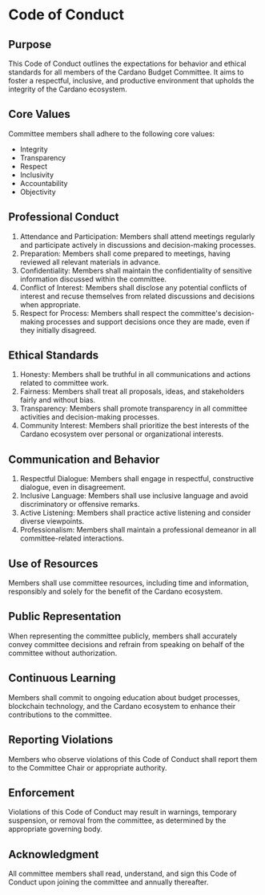 # Code of Conduct

## Purpose

This Code of Conduct outlines the expectations for behavior and ethical standards for all members of the Cardano Budget Committee. It aims to foster a respectful, inclusive, and productive environment that upholds the integrity of the Cardano ecosystem.

## Core Values

Committee members shall adhere to the following core values:

* Integrity
* Transparency
* Respect
* Inclusivity
* Accountability
* Objectivity

## Professional Conduct

1. Attendance and Participation: Members shall attend meetings regularly and participate actively in discussions and decision-making processes.
2. Preparation: Members shall come prepared to meetings, having reviewed all relevant materials in advance.
3. Confidentiality: Members shall maintain the confidentiality of sensitive information discussed within the committee.
4. Conflict of Interest: Members shall disclose any potential conflicts of interest and recuse themselves from related discussions and decisions when appropriate.
5. Respect for Process: Members shall respect the committee's decision-making processes and support decisions once they are made, even if they initially disagreed.

## Ethical Standards

1. Honesty: Members shall be truthful in all communications and actions related to committee work.
2. Fairness: Members shall treat all proposals, ideas, and stakeholders fairly and without bias.
3. Transparency: Members shall promote transparency in all committee activities and decision-making processes.
4. Community Interest: Members shall prioritize the best interests of the Cardano ecosystem over personal or organizational interests.

## Communication and Behavior

1. Respectful Dialogue: Members shall engage in respectful, constructive dialogue, even in disagreement.
2. Inclusive Language: Members shall use inclusive language and avoid discriminatory or offensive remarks.
3. Active Listening: Members shall practice active listening and consider diverse viewpoints.
4. Professionalism: Members shall maintain a professional demeanor in all committee-related interactions.

## Use of Resources

Members shall use committee resources, including time and information, responsibly and solely for the benefit of the Cardano ecosystem.

## Public Representation

When representing the committee publicly, members shall accurately convey committee decisions and refrain from speaking on behalf of the committee without authorization.

## Continuous Learning

Members shall commit to ongoing education about budget processes, blockchain technology, and the Cardano ecosystem to enhance their contributions to the committee.

## Reporting Violations

Members who observe violations of this Code of Conduct shall report them to the Committee Chair or appropriate authority.

## Enforcement

Violations of this Code of Conduct may result in warnings, temporary suspension, or removal from the committee, as determined by the appropriate governing body.

## Acknowledgment

All committee members shall read, understand, and sign this Code of Conduct upon joining the committee and annually thereafter.
